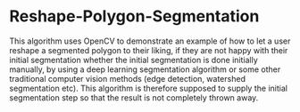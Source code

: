 # Reshape-Polygon-Segmentation
This algorithm uses OpenCV to demonstrate an example of how to let a user reshape a segmented polygon to their liking, if they are not happy with their initial segmentation whether the initial segmentation is done initially manually, by using a deep learning segmentation algorithm or some other traditional computer vision methods (edge detection, watershed segmentation etc). This algorithm is therefore supposed to supply the initial segmentation step so that the result is not completely thrown away. 
